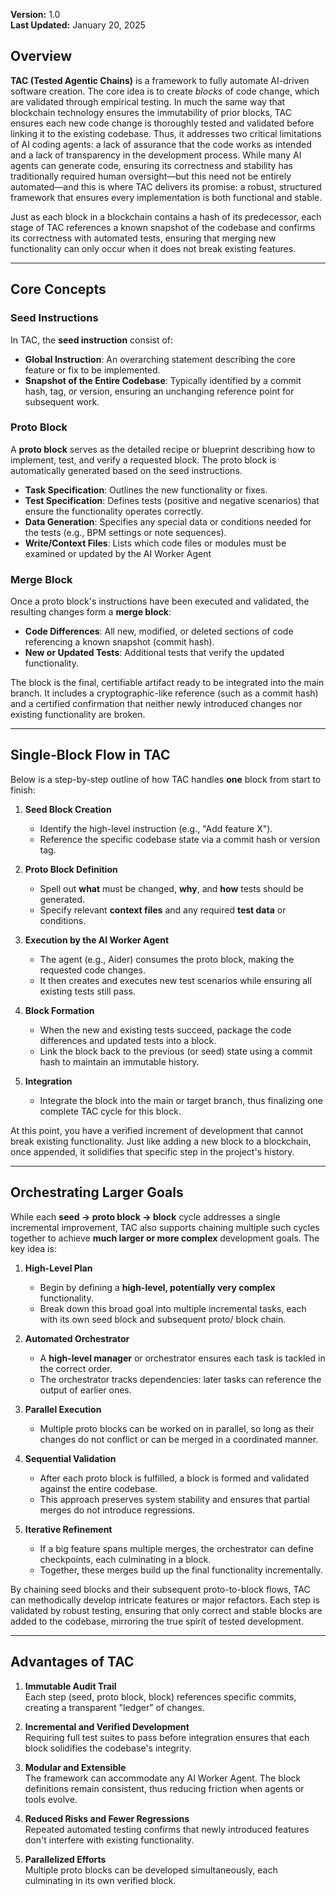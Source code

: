 **Version:** 1.0\
**Last Updated:** January 20, 2025

## Overview

**TAC (Tested Agentic Chains)** is a framework to fully automate AI-driven software creation. The core idea is to create *blocks* of code change, which are validated through empirical testing. In much the same way that blockchain technology ensures the immutability of prior blocks, TAC ensures each new code change is thoroughly tested and validated before linking it to the existing codebase. Thus, it addresses two critical limitations of AI coding agents: a lack of assurance that the code works as intended and a lack of transparency in the development process. While many AI agents can generate code, ensuring its correctness and stability has traditionally required human oversight—but this need not be entirely automated—and this is where TAC delivers its promise: a robust, structured framework that ensures every implementation is both functional and stable.

Just as each block in a blockchain contains a hash of its predecessor, each stage of TAC references a known snapshot of the codebase and confirms its correctness with automated tests, ensuring that merging new functionality can only occur when it does not break existing features.

---

## Core Concepts

### Seed Instructions

In TAC, the **seed instruction** consist of:

- **Global Instruction**: An overarching statement describing the core feature or fix to be implemented.
- **Snapshot of the Entire Codebase**: Typically identified by a commit hash, tag, or version, ensuring an unchanging reference point for subsequent work.

### Proto Block

A **proto block** serves as the detailed recipe or blueprint describing how to implement, test, and verify a requested block. The proto block is automatically generated based on the seed instructions. 

- **Task Specification**: Outlines the new functionality or fixes.
- **Test Specification**: Defines tests (positive and negative scenarios) that ensure the functionality operates correctly.
- **Data Generation**: Specifies any special data or conditions needed for the tests (e.g., BPM settings or note sequences).
- **Write/Context Files**: Lists which code files or modules must be examined or updated by the AI Worker Agent&#x20;

### Merge Block

Once a proto block's instructions have been executed and validated, the resulting changes form a **merge block**:

- **Code Differences**: All new, modified, or deleted sections of code referencing a known snapshot (commit hash).
- **New or Updated Tests**: Additional tests that verify the updated functionality.

The block is the final, certifiable artifact ready to be integrated into the main branch. It includes a cryptographic-like reference (such as a commit hash) and a certified confirmation that neither newly introduced changes nor existing functionality are broken.

---

## Single-Block Flow in TAC

Below is a step-by-step outline of how TAC handles **one** block from start to finish:

1. **Seed Block Creation**  
   - Identify the high-level instruction (e.g., "Add feature X").  
   - Reference the specific codebase state via a commit hash or version tag.

2. **Proto Block Definition**  
   - Spell out **what** must be changed, **why**, and **how** tests should be generated.  
   - Specify relevant **context files** and any required **test data** or conditions.

3. **Execution by the AI Worker Agent**  
   - The agent (e.g., Aider) consumes the proto block, making the requested code changes.  
   - It then creates and executes new test scenarios while ensuring all existing tests still pass.

4. **Block Formation**  
   - When the new and existing tests succeed, package the code differences and updated tests into a block.  
   - Link the block back to the previous (or seed) state using a commit hash to maintain an immutable history.

5. **Integration**  
   - Integrate the block into the main or target branch, thus finalizing one complete TAC cycle for this block.

At this point, you have a verified increment of development that cannot break existing functionality. Just like adding a new block to a blockchain, once appended, it solidifies that specific step in the project's history.

---

## Orchestrating Larger Goals

While each **seed → proto block → block** cycle addresses a single incremental improvement, TAC also supports chaining multiple such cycles together to achieve **much larger or more complex** development goals. The key idea is:

1. **High-Level Plan**  
   - Begin by defining a **high-level, potentially very complex** functionality.  
   - Break down this broad goal into multiple incremental tasks, each with its own seed block and subsequent proto/ block chain.

2. **Automated Orchestrator**  
   - A **high-level manager** or orchestrator ensures each task is tackled in the correct order.  
   - The orchestrator tracks dependencies: later tasks can reference the output of earlier ones.

3. **Parallel Execution**  
   - Multiple proto blocks can be worked on in parallel, so long as their changes do not conflict or can be merged in a coordinated manner.

4. **Sequential Validation**  
   - After each proto block is fulfilled, a block is formed and validated against the entire codebase.  
   - This approach preserves system stability and ensures that partial merges do not introduce regressions.

5. **Iterative Refinement**  
   - If a big feature spans multiple merges, the orchestrator can define checkpoints, each culminating in a block.  
   - Together, these merges build up the final functionality incrementally.

By chaining seed blocks and their subsequent proto-to-block flows, TAC can methodically develop intricate features or major refactors. Each step is validated by robust testing, ensuring that only correct and stable blocks are added to the codebase, mirroring the true spirit of tested development.

---

## Advantages of TAC

1. **Immutable Audit Trail**\
   Each step (seed, proto block, block) references specific commits, creating a transparent "ledger" of changes.

2. **Incremental and Verified Development**\
   Requiring full test suites to pass before integration ensures that each block solidifies the codebase's integrity.

3. **Modular and Extensible**\
   The framework can accommodate any AI Worker Agent. The block definitions remain consistent, thus reducing friction when agents or tools evolve.

4. **Reduced Risks and Fewer Regressions**\
   Repeated automated testing confirms that newly introduced features don't interfere with existing functionality.

5. **Parallelized Efforts**\
   Multiple proto blocks can be developed simultaneously, each culminating in its own verified block.

